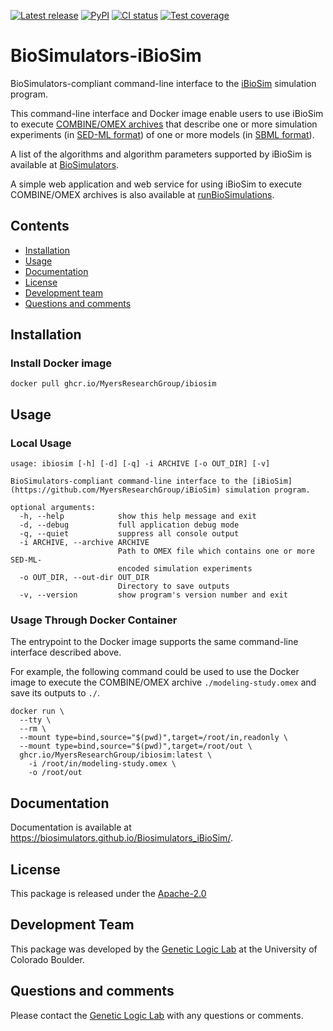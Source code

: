 [![Latest release](https://img.shields.io/github/v/tag/biosimulators/Biosimulators_iBioSim)](https://github.com/biosimulations/Biosimulators_iBioSim/releases)
[![PyPI](https://img.shields.io/pypi/v/biosimulators_ibiosim)](https://pypi.org/project/biosimulators_ibiosim/)
[![CI status](https://github.com/biosimulators/Biosimulators_iBioSim/workflows/Continuous%20integration/badge.svg)](https://github.com/biosimulators/Biosimulators_iBioSim/actions?query=workflow%3A%22Continuous+integration%22)
[![Test coverage](https://codecov.io/gh/biosimulators/Biosimulators_iBioSim/branch/dev/graph/badge.svg)](https://codecov.io/gh/biosimulators/Biosimulators_iBioSim)

# BioSimulators-iBioSim
BioSimulators-compliant command-line interface to the [iBioSim](https://github.com/MyersResearchGroup/iBioSim) simulation program.

This command-line interface and Docker image enable users to use iBioSim to execute [COMBINE/OMEX archives](https://combinearchive.org/) that describe one or more simulation experiments (in [SED-ML format](https://sed-ml.org)) of one or more models (in [SBML format](http://sbml.org])).

A list of the algorithms and algorithm parameters supported by iBioSim is available at [BioSimulators](https://biosimulators.org/simulators/ibiosim).

A simple web application and web service for using iBioSim to execute COMBINE/OMEX archives is also available at [runBioSimulations](https://run.biosimulations.org).

## Contents
* [Installation](#installation)
* [Usage](#local-usage)
* [Documentation](#documentation)
* [License](#license)
* [Development team](#development-team)
* [Questions and comments](#questions-and-comments)

## Installation
### Install Docker image
```
docker pull ghcr.io/MyersResearchGroup/ibiosim
```

## Usage

### Local Usage
```
usage: ibiosim [-h] [-d] [-q] -i ARCHIVE [-o OUT_DIR] [-v]

BioSimulators-compliant command-line interface to the [iBioSim](https://github.com/MyersResearchGroup/iBioSim) simulation program.

optional arguments:
  -h, --help            show this help message and exit
  -d, --debug           full application debug mode
  -q, --quiet           suppress all console output
  -i ARCHIVE, --archive ARCHIVE
                        Path to OMEX file which contains one or more SED-ML-
                        encoded simulation experiments
  -o OUT_DIR, --out-dir OUT_DIR
                        Directory to save outputs
  -v, --version         show program's version number and exit
```

### Usage Through Docker Container
The entrypoint to the Docker image supports the same command-line interface described above.

For example, the following command could be used to use the Docker image to execute the COMBINE/OMEX archive `./modeling-study.omex` and save its outputs to `./`.

```
docker run \
  --tty \
  --rm \
  --mount type=bind,source="$(pwd)",target=/root/in,readonly \
  --mount type=bind,source="$(pwd)",target=/root/out \
  ghcr.io/MyersResearchGroup/ibiosim:latest \
    -i /root/in/modeling-study.omex \
    -o /root/out
```

## Documentation
Documentation is available at https://biosimulators.github.io/Biosimulators_iBioSim/.

## License
This package is released under the [Apache-2.0](License)

## Development Team
This package was developed by the [Genetic Logic Lab](https://myersresearchgroup.github.io/) at the University of Colorado Boulder.

## Questions and comments
Please contact the [Genetic Logic Lab](mailto:chris.myers@colorado.edu) with any questions or comments.
